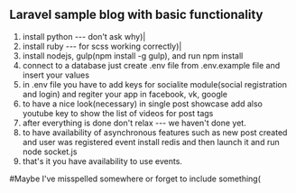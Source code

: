 ## Laravel sample blog with basic functionality

1. install python --- don't ask why)|
2. install ruby  --- for scss working correctly)|
3. install nodejs, gulp(npm install -g gulp), and run npm install
4. connect to a database just create .env file from .env.example file and insert your values
5. in .env file you have to add keys for socialite module(social registration and login) and regiter your app in facebook, vk, google
6. to have a nice look(necessary) in single post showcase add also youtube key to show the list of videos for post tags
7. after everything is done don't relax --- we haven't done yet.
8. to have availability of asynchronous features such as new post created and user was registered event install redis and then launch it and run node socket.js
9. that's it you have availability to use events.


#Maybe I've misspelled somewhere or forget to include something(
